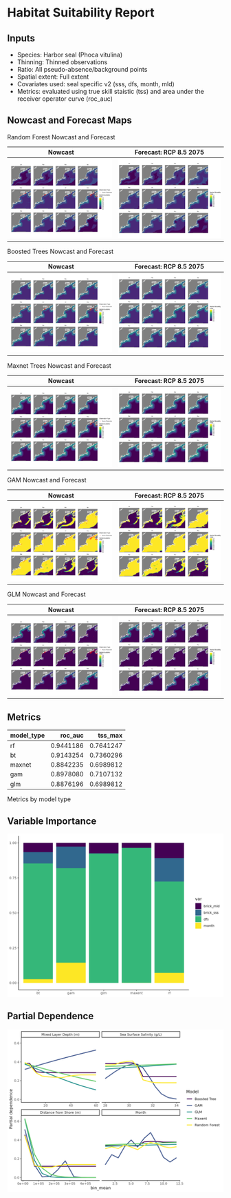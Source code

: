 Habitat Suitability Report
================

## Inputs

- Species: Harbor seal (Phoca vitulina)
- Thinning: Thinned observations
- Ratio: All pseudo-absence/background points
- Spatial extent: Full extent
- Covariates used: seal specific v2 (sss, dfs, month, mld)
- Metrics: evaluated using true skill staistic (tss) and area under the
  receiver operator curve (roc_auc)

## Nowcast and Forecast Maps

Random Forest Nowcast and Forecast

| Nowcast | Forecast: RCP 8.5 2075 |
|:--:|:--:|
| ![](../../../../tidy_reports/versions/c13/000460/c13.000460.01_12_rf_compiled_casts.png) | ![](../../../../tidy_reports/versions/c13/000464/c13.000464.01_12_rf_compiled_casts.png) |

Boosted Trees Nowcast and Forecast

| Nowcast | Forecast: RCP 8.5 2075 |
|:--:|:--:|
| ![](../../../../tidy_reports/versions/c13/000460/c13.000460.01_12_bt_compiled_casts.png) | ![](../../../../tidy_reports/versions/c13/000464/c13.000464.01_12_bt_compiled_casts.png) |

Maxnet Trees Nowcast and Forecast

| Nowcast | Forecast: RCP 8.5 2075 |
|:--:|:--:|
| ![](../../../../tidy_reports/versions/c13/000460/c13.000460.01_12_maxent_compiled_casts.png) | ![](../../../../tidy_reports/versions/c13/000464/c13.000464.01_12_maxent_compiled_casts.png) |

GAM Nowcast and Forecast

| Nowcast | Forecast: RCP 8.5 2075 |
|:--:|:--:|
| ![](../../../../tidy_reports/versions/c13/000460/c13.000460.01_12_gam_compiled_casts.png) | ![](../../../../tidy_reports/versions/c13/000464/c13.000464.01_12_gam_compiled_casts.png) |

GLM Nowcast and Forecast

| Nowcast | Forecast: RCP 8.5 2075 |
|:--:|:--:|
| ![](../../../../tidy_reports/versions/c13/000460/c13.000460.01_12_glm_compiled_casts.png) | ![](../../../../tidy_reports/versions/c13/000464/c13.000464.01_12_glm_compiled_casts.png) |

## Metrics

| model_type |   roc_auc |   tss_max |
|:-----------|----------:|----------:|
| rf         | 0.9441186 | 0.7641247 |
| bt         | 0.9143254 | 0.7360296 |
| maxnet     | 0.8842235 | 0.6989812 |
| gam        | 0.8978080 | 0.7107132 |
| glm        | 0.8876196 | 0.6989812 |

Metrics by model type

## Variable Importance

![](m13.00046_tidy_compiled_files/figure-gfm/variable_importance-1.png)

## Partial Dependence

![](m13.00046_tidy_compiled_files/figure-gfm/partial_dependence-1.png)
